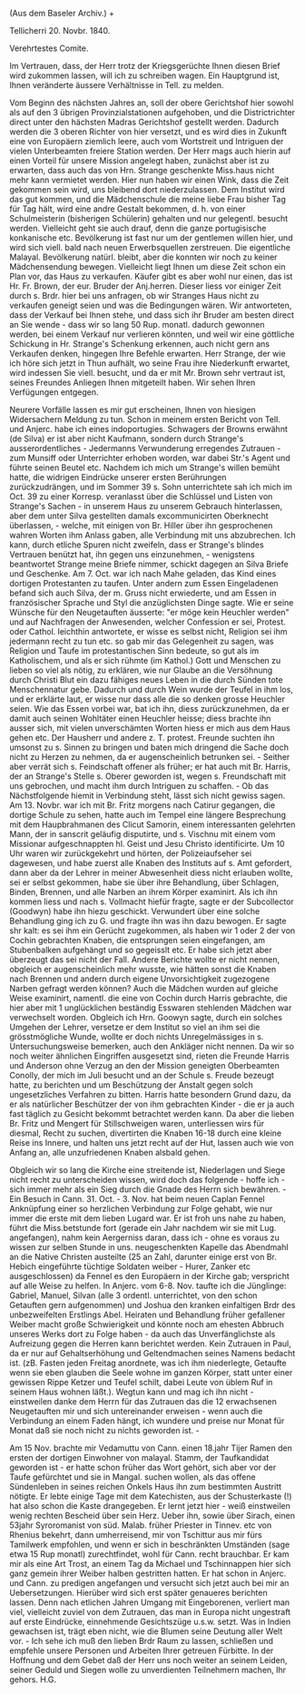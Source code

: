 (Aus dem Baseler Archiv.) +

 Tellicherri 20. Novbr. 1840.

Verehrtestes Comite.

Im Vertrauen, dass, der Herr trotz der Kriegsgerüchte Ihnen diesen Brief wird zukommen lassen, will ich zu schreiben wagen. Ein Hauptgrund ist, Ihnen veränderte äussere Verhältnisse in Tell. zu melden.

Vom Beginn des nächsten Jahres an, soll der obere Gerichtshof hier sowohl als auf den 3 übrigen Provinzialstationen aufgehoben, und die Districtrichter direct unter den hächsten Madras Gerichtshof gestellt werden. Dadurch werden die 3 oberen Richter von hier versetzt, und es wird dies in Zukunft eine von Europäern ziemlich leere, auch vom Wortstreit und Intriguen der vielen Unterbeamten freiere Station werden. Der Herr mags auch hierin auf einen Vorteil für unsere Mission angelegt haben, zunächst aber ist zu erwarten, dass auch das von Hrn. Strange geschenkte Miss.haus nicht mehr kann vermietet werden. Hier nun haben wir einen Wink, dass die Zeit gekommen sein wird, uns bleibend dort niederzulassen. Dem Institut wird das gut kommen, und die Mädchenschule die meine liebe Frau bisher Tag für Tag hält, wird eine andre Gestalt bekommen, d. h. von einer Schulmeisterin (bisherigen Schülerin) gehalten und nur gelegentl. besucht werden. Vielleicht geht sie auch drauf, denn die ganze portugisische konkanische etc. Bevölkerung ist fast nur um der gentlemen willen hier, und wird sich viell. bald nach neuen Erwerbsquellen zerstreuen. Die eigentliche Malayal. Bevölkerung natürl. bleibt, aber die konnten wir noch zu keiner Mädchensendung bewegen. 
Vielleicht liegt Ihnen um diese Zeit schon ein Plan vor, das Haus zu verkaufen. Käufer gibt es aber wohl nur einen, das ist Hr. Fr. Brown, der eur. Bruder der Anj.herren. Dieser liess vor einiger Zeit durch s. Brdr. hier bei uns anfragen, ob wir Stranges Haus nicht zu verkaufen geneigt seien und was die Bedingungen wären. Wir antworteten, dass der Verkauf bei Ihnen stehe, und dass sich ihr Bruder am besten direct an Sie wende - dass wir so lang 50 Rup. monatl. dadurch gewonnen werden, bei einem Verkauf nur verlieren könnten, und weil wir eine göttliche Schickung in Hr. Strange's Schenkung erkennen, auch nicht gern ans Verkaufen denken, hingegen Ihre Befehle erwarten. Herr Strange, der wie ich höre sich jetzt in Thun aufhält, wo seine Frau ihre Niederkunft erwartet, wird indessen Sie viell. besucht, und da er mit Mr. Brown sehr vertraut ist, seines Freundes Anliegen Ihnen mitgeteilt haben. Wir sehen Ihren Verfügungen entgegen.

Neurere Vorfälle lassen es mir gut erscheinen, Ihnen von hiesigen Widersachern Meldung zu tun. Schon in meinem ersten Bericht von Tell. und Anjerc. habe ich eines indoportugies. Schwagers der Browns erwähnt (de Silva) er ist aber nicht Kaufmann, sondern durch Strange's ausserordentliches - Jedermanns Verwunderung erregendes Zutrauen - zum Munsiff oder Unterrichter erhoben worden, war dabei Str.'s Agent und führte seinen Beutel etc. Nachdem ich mich um Strange's willen bemüht hatte, die widrigen Eindrücke unserer ersten Berührungen zurückzudrängen, und im Sommer 39 s. Sohn unterrichtete sah ich mich im Oct. 39 zu einer Korresp. veranlasst über die Schlüssel und Listen von Strange's Sachen - in unserem Haus zu unserem Gebrauch hinterlassen, aber dem unter Silva gestellten damals excommunicirten Oberknecht überlassen, - welche, mit einigen von Br. Hiller über ihn gesprochenen wahren Worten ihm Anlass gaben, alle Verbindung mit uns abzubrechen. Ich kann, durch etliche Spuren nicht zweifeln, dass er Strange's blindes Vertrauen benützt hat, ihn gegen uns einzunehmen, - wenigstens beantwortet Strange meine Briefe nimmer, schickt dagegen an Silva Briefe und Geschenke. Am 7. Oct. war ich nach Mahe geladen, das Kind eines dortigen Protestanten zu taufen. Unter andern zum Essen Eingeladenen befand sich auch Silva, der m. Gruss nicht erwiederte, und am Essen in französischer Sprache und Styl die anzüglichsten Dinge sagte. Wie er seine Wünsche für den Neugetauften äusserte: "er möge kein Heuchler werden" und auf Nachfragen der Anwesenden, welcher Confession er sei, Protest. oder Cathol. leichthin antwortete, er wisse es selbst nicht, Religion sei ihm jedermann recht zu tun etc. so gab mir das Gelegenheit zu sagen, was Religion und Taufe im protestantischen Sinn bedeute, so gut als im Katholischem, und als er sich rühmte (im Kathol.) Gott und Menschen zu lieben so viel als nötig, zu erklären, wie nur Glaube an die Versöhnung durch Christi Blut ein dazu fähiges neues Leben in die durch Sünden tote Menschennatur gebe. Dadurch und durch Wein wurde der Teufel in ihm los, und er erklärte laut, er wisse nur dass alle die so denken grosse Heuchler seien. Wie das Essen vorbei war, bat ich ihn, diess zurückzunehmen, da er damit auch seinen Wohltäter einen Heuchler heisse; diess brachte ihn ausser sich, mit vielen unverschämten Worten hiess er mich aus dem Haus gehen etc. Der Hausherr und andere z. T. protest. Freunde suchten ihn umsonst zu s. Sinnen zu bringen und baten mich dringend die Sache doch nicht zu Herzen zu nehmen, da er augenscheinlich betrunken sei. - Seither aber verrät sich s. Feindschaft offener als früher; er hat auch mit Br. Harris, der an Strange's Stelle s. Oberer geworden ist, wegen s. Freundschaft mit uns gebrochen, und macht ihm durch Intriguen zu schaffen. - Ob das Nächstfolgende hiemit in Verbindung steht, lässt sich nicht gewiss sagen.
Am 13. Novbr. war ich mit Br. Fritz morgens nach Catirur gegangen, die dortige Schule zu sehen, hatte auch im Tempel eine längere Besprechung mit dem Haupbrahmanen des Clicut Samorin, einem interessanten gelehrten Mann, der in sanscrit geläufig disputirte, und s. Vischnu mit einem vom Missionar aufgeschnappten hl. Geist und Jesu Christo identificirte. Um 10
Uhr waren wir zurückgekehrt und hörten, der Polizeiaufseher sei dagewesen, und habe zuerst alle Knaben des Instituts auf s. Amt gefordert, dann aber da der Lehrer in meiner Abwesenheit diess nicht erlauben wollte, sei er selbst gekommen, habe sie über ihre Behandlung, über Schlagen, Binden, Brennen, und alle Narben an ihrem Körper examinirt. Als ich ihn kommen liess und nach s. Vollmacht hiefür fragte, sagte er der Subcollector (Goodwyn) habe ihn hiezu geschickt. Verwundert über eine solche Behandlung ging ich zu G. und fragte ihn was ihn dazu bewogen. Er sagte shr kalt: es sei ihm ein Gerücht zugekommen, als haben wir 1 oder 2 der von Cochin gebrachten Knaben, die entsprungen seien eingefangen, am Stubenbalken aufgehängt und so gegeisslt etc. Er habe sich jetzt aber überzeugt das sei nicht der Fall. Andere Berichte wollte er nicht nennen, obgleich er augenscheinlich mehr wusste, wie hätten sonst die Knaben nach Brennen und andern durch eigene Unvorsichtigkeit zugezogene Narben gefragt werden können? Auch die Mädchen wurden auf gleiche Weise examinirt, namentl. die eine von Cochin durch Harris gebrachte, die hier aber mit 1 unglücklichen beständig Esswaren stehlenden Mädchen war verwechselt worden. Obgleich ich Hrn. Goowyn sagte, durch ein solches Umgehen der Lehrer, versetze er dem Institut so viel an ihm sei die grösstmögliche Wunde, wollte er doch nichts Unregelmässiges in s. Untersuchungsweise bemerken, auch den Ankläger nicht nennen. Da wir so noch weiter ähnlichen Eingriffen ausgesetzt sind, rieten die Freunde Harris und Anderson ohne Verzug an den der Mission geneigten Oberbeamten Conolly, der mich im Juli besucht und an der Schule s. Freude bezeugt hatte, zu berichten und um Beschützung der Anstalt gegen solch ungesetzliches Verfahren zu bitten. Harris hatte besondern Grund dazu, da er als natürlicher Beschützer der von ihm gebrachten Kinder - die er ja auch fast täglich zu Gesicht bekommt betrachtet werden kann. Da aber die lieben Br. Fritz und Mengert für Stillschweigen waren, unterliessen wirs für diesmal, Recht zu suchen, divertirten die Knaben 16-18 durch eine kleine Reise ins Innere, und halten uns jetzt recht auf der Hut, lassen auch wie von Anfang an, alle unzufriedenen Knaben alsbald gehen.

Obgleich wir so lang die Kirche eine streitende ist, Niederlagen und Siege nicht recht zu unterscheiden wissen, wird doch das folgende - hoffe ich - sich immer mehr als ein Sieg durch die Gnade des Herrn sich bewähren. - Ein Besuch in Cann. 31. Oct. - 3. Nov. hat beim neuen Caplan Fennel Anknüpfung einer so herzlichen Verbindung zur Folge gehabt, wie nur immer die erste mit dem lieben Lugard war. Er ist froh uns nahe zu haben, führt die Miss.betstunde fort (gerade ein Jahr nachdem wir sie mit Lug. angefangen), nahm kein Aergerniss daran, dass ich - ohne es voraus zu wissen zur selben Stunde in uns. neugeschenkten Kapelle das Abendmahl an die Native Christen austeilte (25 an Zahl, darunter einige erst von Br. Hebich eingeführte tüchtige Soldaten weiber - Hurer, Zanker etc ausgeschlossen) da Fennel es den Europäern in der Kirche gab; verspricht auf alle Weise zu helfen. In Anjerc. vom 6-8. Nov. taufte ich die Jünglinge: Gabriel, Manuel, Silvan (alle 3 ordentl. unterrichtet, von den schon Getauften gern aufgenommen) und Joshua den kranken einfaltigen Brdr des unbezweifelten Erstlings Abel. Heiraten und Behandlung früher gefallener Weiber macht große Schwierigkeit und könnte noch am ehesten Abbruch unseres Werks dort zu Folge haben - da auch das Unverfänglichste als Aufreizung gegen die Herren kann berichtet werden. Kein Zutrauen in Paul, da er nur auf Gehaltserhöhung und Geltendmachen seines Namens bedacht ist. (zB. Fasten jeden Freitag anordnete, was ich ihm niederlegte, Getaufte wenn sie eben glauben die Seele wohne im ganzen Körper, statt unter einer gewissen Rippe Ketzer und Teufel schilt, dabei Leute von üblem Ruf in seinem Haus wohnen läßt.). Wegtun kann und mag ich ihn nicht - einstweilen danke dem Herrn für das Zutrauen das die 12 erwachsenen Neugetauften mir und sich untereinander erweisen - wenn auch die Verbindung an einem Faden hängt, ich wundere und preise nur Monat für Monat daß sie noch nicht zu nichts geworden ist. -

Am 15 Nov. brachte mir Vedamuttu von Cann. einen 18.jahr Tijer Ramen den ersten der dortigen Einwohner von malayal. Stamm, der Taufkandidat geworden ist - er hatte schon früher das Wort gehört, sich aber vor der Taufe gefürchtet und sie in Mangal. suchen wollen, als das offene Sündenleben in seines reichen Onkels Haus ihn zum bestimmten Austritt nötigte. Er lebte einige Tage mit dem Katechisten, aus der Schusterkaste (!) hat also schon die Kaste drangegeben. Er lernt jetzt hier - weiß einstweilen wenig rechten Bescheid über sein Herz. Ueber ihn, sowie über Sirach, einen 53jahr Syroromanist von süd. Malab. früher Priester in Tinnev. etc von Rhenius bekehrt, dann umherreisend, mir von Tschittur aus mir fürs Tamilwerk empfohlen, und wenn er sich in beschränkten Umständen (sage etwa 15 Rup monatl) zurechtfindet, wohl für Cann. recht brauchbar. Er kam mir als eine Art Trost, an einem Tag da Michael und Tschinnappen hier sich ganz gemein ihrer Weiber halben gestritten hatten. Er hat schon in Anjerc. und Cann. zu predigen angefangen und versucht sich jetzt auch bei mir an Uebersetzungen. Hierüber wird sich erst später genaueres berichten lassen. Denn nach etlichen Jahren Umgang mit Eingeborenen, verliert man viel, vielleicht zuviel von dem Zutrauen, das man in Europa nicht ungestraft auf erste Eindrücke, einnehmende Gesichtszüge u.s.w. setzt. Was in Indien gewachsen ist, trägt eben nicht, wie die Blumen seine Deutung aller Welt vor. - Ich sehe ich muß den lieben Brdr Raum zu lassen, schließen und empfehle unsere Personen und Arbeiten Ihrer getreuen Fürbitte. In der Hoffnung und dem Gebet daß der Herr uns noch weiter an seinem Leiden, seiner Geduld und Siegen wolle zu unverdienten Teilnehmern machen,
 Ihr gehors.
 H.G.
